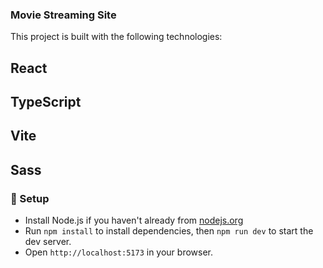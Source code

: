 ### Movie Streaming Site
This project is built with the following technologies:

## React
## TypeScript
## Vite
## Sass

### 🔧 Setup
- Install Node.js if you haven't already from [nodejs.org](https://nodejs.org)
- Run `npm install` to install dependencies, then `npm run dev` to start the dev server.
- Open `http://localhost:5173` in your browser.
